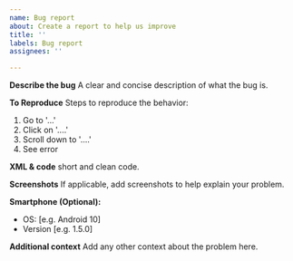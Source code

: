```yaml
---
name: Bug report
about: Create a report to help us improve
title: ''
labels: Bug report
assignees: ''

---
```


**Describe the bug**
A clear and concise description of what the bug is.

**To Reproduce**
Steps to reproduce the behavior:
1. Go to '...'
2. Click on '....'
3. Scroll down to '....'
4. See error

**XML & code**
short and clean code.

**Screenshots**
If applicable, add screenshots to help explain your problem.

**Smartphone (Optional):**
 - OS: [e.g. Android 10]
 - Version [e.g. 1.5.0]

**Additional context**
Add any other context about the problem here.
